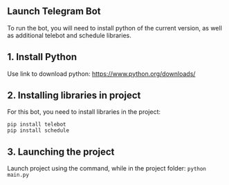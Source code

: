 ## Launch Telegram Bot
To run the bot, you will need to install python of the current version, as well as additional telebot and schedule libraries.

## 1. Install Python
Use link to download python:
https://www.python.org/downloads/

## 2. Installing libraries in project
For this bot, you need to install libraries in the project:
```
pip install telebot
pip install schedule
```

## 3. Launching the project
Launch project using the command, while in the project folder:
`python main.py`
